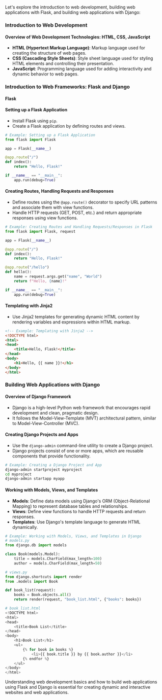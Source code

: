 Let's explore the introduction to web development, building web applications with Flask, and building web applications with Django:

### Introduction to Web Development

#### Overview of Web Development Technologies: HTML, CSS, JavaScript

- **HTML (Hypertext Markup Language)**: Markup language used for creating the structure of web pages.
- **CSS (Cascading Style Sheets)**: Style sheet language used for styling HTML elements and controlling their presentation.
- **JavaScript**: Programming language used for adding interactivity and dynamic behavior to web pages.

### Introduction to Web Frameworks: Flask and Django

#### Flask

#### Setting up a Flask Application

- Install Flask using `pip`.
- Create a Flask application by defining routes and views.

```python
# Example: Setting up a Flask Application
from flask import Flask

app = Flask(__name__)

@app.route("/")
def index():
    return "Hello, Flask!"

if __name__ == "__main__":
    app.run(debug=True)
```

#### Creating Routes, Handling Requests and Responses

- Define routes using the `@app.route()` decorator to specify URL patterns and associate them with view functions.
- Handle HTTP requests (GET, POST, etc.) and return appropriate responses using view functions.

```python
# Example: Creating Routes and Handling Requests/Responses in Flask
from flask import Flask, request

app = Flask(__name__)

@app.route("/")
def index():
    return "Hello, Flask!"

@app.route("/hello")
def hello():
    name = request.args.get("name", "World")
    return f"Hello, {name}!"

if __name__ == "__main__":
    app.run(debug=True)
```

#### Templating with Jinja2

- Use Jinja2 templates for generating dynamic HTML content by rendering variables and expressions within HTML markup.

```html
<!-- Example: Templating with Jinja2 -->
<!DOCTYPE html>
<html>
<head>
    <title>Hello, Flask!</title>
</head>
<body>
    <h1>Hello, {{ name }}!</h1>
</body>
</html>
```

### Building Web Applications with Django

#### Overview of Django Framework

- Django is a high-level Python web framework that encourages rapid development and clean, pragmatic design.
- It follows the Model-View-Template (MVT) architectural pattern, similar to Model-View-Controller (MVC).

#### Creating Django Projects and Apps

- Use the `django-admin` command-line utility to create a Django project.
- Django projects consist of one or more apps, which are reusable components that provide functionality.

```bash
# Example: Creating a Django Project and App
django-admin startproject myproject
cd myproject
django-admin startapp myapp
```

#### Working with Models, Views, and Templates

- **Models**: Define data models using Django's ORM (Object-Relational Mapping) to represent database tables and relationships.
- **Views**: Define view functions to handle HTTP requests and return responses.
- **Templates**: Use Django's template language to generate HTML dynamically.

```python
# Example: Working with Models, Views, and Templates in Django
# models.py
from django.db import models

class Book(models.Model):
    title = models.CharField(max_length=100)
    author = models.CharField(max_length=50)

# views.py
from django.shortcuts import render
from .models import Book

def book_list(request):
    books = Book.objects.all()
    return render(request, "book_list.html", {"books": books})

# book_list.html
<!DOCTYPE html>
<html>
<head>
    <title>Book List</title>
</head>
<body>
    <h1>Book List</h1>
    <ul>
        {% for book in books %}
            <li>{{ book.title }} by {{ book.author }}</li>
        {% endfor %}
    </ul>
</body>
</html>
```

Understanding web development basics and how to build web applications using Flask and Django is essential for creating dynamic and interactive websites and web applications.